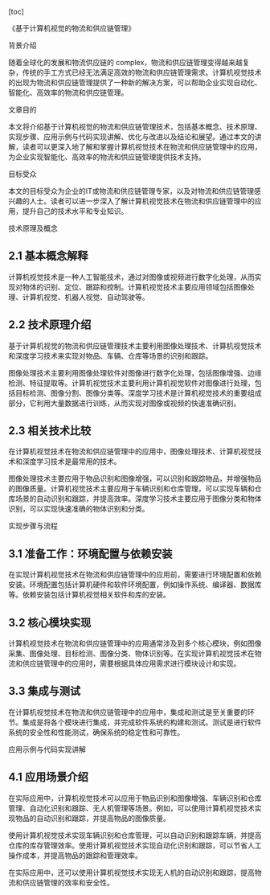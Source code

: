 
[toc]                    
                
                
《基于计算机视觉的物流和供应链管理》

背景介绍

随着全球化的发展和物流供应链的 complex，物流和供应链管理变得越来越复杂，传统的手工方式已经无法满足高效的物流和供应链管理需求。计算机视觉技术的出现为物流和供应链管理提供了一种新的解决方案，可以帮助企业实现自动化、智能化、高效率的物流和供应链管理。

文章目的

本文将介绍基于计算机视觉的物流和供应链管理技术，包括基本概念、技术原理、实现步骤、应用示例与代码实现讲解、优化与改进以及结论和展望。通过本文的讲解，读者可以更深入地了解和掌握计算机视觉技术在物流和供应链管理中的应用，为企业实现智能化、高效率的物流和供应链管理提供技术支持。

目标受众

本文的目标受众为企业的IT或物流和供应链管理专家，以及对物流和供应链管理感兴趣的人士。读者可以进一步深入了解计算机视觉技术在物流和供应链管理中的应用，提升自己的技术水平和专业知识。

技术原理及概念

## 2.1 基本概念解释

计算机视觉技术是一种人工智能技术，通过对图像或视频进行数字化处理，从而实现对物体的识别、定位、跟踪和控制。计算机视觉技术主要应用领域包括图像处理、计算机视觉、机器人视觉、自动驾驶等。

## 2.2 技术原理介绍

基于计算机视觉的物流和供应链管理技术主要利用图像处理技术、计算机视觉技术和深度学习技术来实现对物品、车辆、仓库等场景的识别和跟踪。

图像处理技术主要利用图像处理软件对图像进行数字化处理，包括图像增强、边缘检测、特征提取等。计算机视觉技术主要利用计算机视觉软件对图像进行处理，包括目标检测、图像分割、图像分类等。深度学习技术是计算机视觉技术的重要组成部分，它利用大量数据进行训练，从而实现对图像或视频的快速准确识别。

## 2.3 相关技术比较

在计算机视觉技术在物流和供应链管理中的应用中，图像处理技术、计算机视觉技术和深度学习技术是最常用的技术。

图像处理技术主要应用于物品识别和图像增强，可以识别和跟踪物品，并增强物品的图像质量。计算机视觉技术主要应用于车辆识别和仓库管理，可以实现车辆和仓库场景的自动识别和跟踪，并提高效率。深度学习技术主要应用于图像分类和物体识别，可以实现快速准确的物体识别和分类。

实现步骤与流程

## 3.1 准备工作：环境配置与依赖安装

在实现计算机视觉技术在物流和供应链管理中的应用前，需要进行环境配置和依赖安装。环境配置包括计算机硬件和软件环境配置，例如操作系统、编译器、数据库等。依赖安装包括计算机视觉相关软件和库的安装。

## 3.2 核心模块实现

计算机视觉技术在物流和供应链管理中的应用通常涉及到多个核心模块，例如图像采集、图像处理、目标检测、图像分类、物体识别等。在实现计算机视觉技术在物流和供应链管理中的应用时，需要根据具体应用需求进行模块设计和实现。

## 3.3 集成与测试

在计算机视觉技术在物流和供应链管理中的应用中，集成和测试是至关重要的环节。集成是将各个模块进行集成，并完成软件系统的构建和测试。测试是进行软件系统的安全性和性能测试，确保系统的稳定性和可靠性。

应用示例与代码实现讲解

## 4.1 应用场景介绍

在实际应用中，计算机视觉技术可以应用于物品识别和图像增强、车辆识别和仓库管理、自动化识别和跟踪、无人机管理等场景。例如，可以使用计算机视觉技术实现物品的自动识别和跟踪，并提高物品的图像质量。



使用计算机视觉技术实现车辆识别和仓库管理，可以自动识别和跟踪车辆，并提高仓库的库存管理效率。使用计算机视觉技术实现自动化识别和跟踪，可以节省人工操作成本，并提高物品的跟踪和管理效率。



在实际应用中，还可以使用计算机视觉技术实现无人机的自动识别和跟踪，提高物流和供应链管理的效率和安全性。

